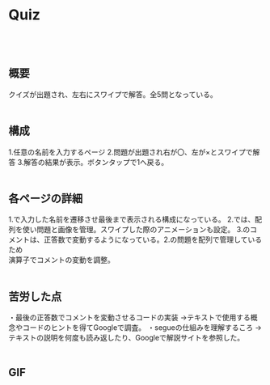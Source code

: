 # Quiz
<br><br>
## 概要
クイズが出題され、左右にスワイプで解答。全5問となっている。
<br><br>

## 構成
1.任意の名前を入力するページ
2.問題が出題され右が〇、左が×とスワイプで解答
3.解答の結果が表示。ボタンタップで1へ戻る。
<br><br>
## 各ページの詳細
1.で入力した名前を遷移させ最後まで表示される構成になっている。
2.では、配列を使い問題と画像を管理。スワイプした際のアニメーションも設定。
3.のコメントは、正答数で変動するようになっている。2.の問題を配列で管理しているため<br>
演算子でコメントの変動を調整。
<br><br>
## 苦労した点
・最後の正答数でコメントを変動させるコードの実装
  →テキストで使用する概念やコードのヒントを得てGoogleで調査。
・segueの仕組みを理解するころ
  →テキストの説明を何度も読み返したり、Googleで解説サイトを参照した。
  <br><br>
## GIF





